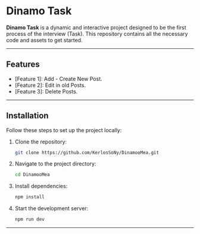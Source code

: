 
# Dinamo Task

**Dinamo Task** is a dynamic and interactive project designed to be the first process of the interview (Task). This repository contains all the necessary code and assets to get started.

---

## Features

- [Feature 1]: Add - Create New Post.
- [Feature 2]: Edit in old Posts.
- [Feature 3]: Delete Posts.

---

## Installation

Follow these steps to set up the project locally:

1. Clone the repository:
   ```bash
   git clone https://github.com/KerlosSoNy/DinamooMea.git
   ```
2. Navigate to the project directory:
   ```bash
   cd DinamooMea
   ```
3. Install dependencies:
   ```bash
   npm install
   ```
4. Start the development server:
   ```bash
   npm run dev
   ```

---

